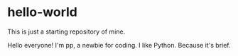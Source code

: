 # hello-world
This is just a starting repository of mine.

Hello everyone!
I'm pp, a newbie for coding. I like Python. Because it's brief.
